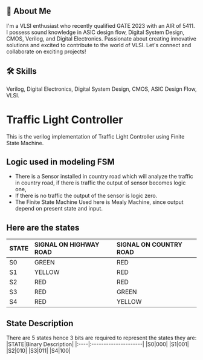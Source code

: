 ## 🚀 About Me
I'm a VLSI enthusiast who recently qualified GATE 2023 with an  AIR of 5411. I possess sound knowledge in ASIC design flow, Digital System Design, CMOS, Verilog, and Digital Electronics. Passionate about creating innovative solutions and excited to contribute to the world of VLSI. Let's connect and collaborate on exciting projects!
## 🛠 Skills
Verilog, Digital Electronics, Digital System Design, CMOS, ASIC Design Flow, VLSI.
# Traffic Light Controller

This is the verilog implementation of Traffic Light Controller using Finite State Machine.


## Logic used in modeling FSM
+ There is a Sensor installed in country road which will analyze the traffic in country road, if there is traffic the output of sensor becomes logic one,
+ If there is no traffic the output of the sensor is logic zero.
+ The Finite State Machine Used here is Mealy Machine, since output depend on present state and input.

      



## Here are the states
|STATE|SIGNAL ON HIGHWAY ROAD|SIGNAL ON COUNTRY ROAD|
|:----|:---------------------|:---------------------|
|S0|GREEN|RED|
|S1|YELLOW|RED|
|S2|RED|RED|
|S3|RED|GREEN|
|S4|RED|YELLOW|


## State Description
There are 5 states hence 3 bits are required to represent the states they are:
|STATE|Binary Description|
|:----|:---------------------|
|S0|000|
|S1|001|
|S2|010|
|S3|011|
|S4|100|
